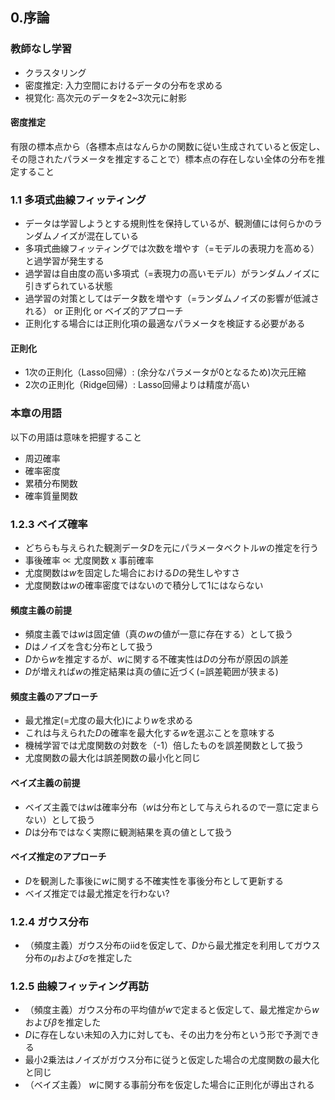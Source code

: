 ## 0.序論
### 教師なし学習
* クラスタリング
* 密度推定: 入力空間におけるデータの分布を求める
* 視覚化: 高次元のデータを2~3次元に射影

#### 密度推定
有限の標本点から（各標本点はなんらかの関数に従い生成されていると仮定し、その隠されたパラメータを推定することで）標本点の存在しない全体の分布を推定すること

### 1.1 多項式曲線フィッティング
* データは学習しようとする規則性を保持しているが、観測値には何らかのランダムノイズが混在している
* 多項式曲線フィッティングでは次数を増やす（=モデルの表現力を高める）と過学習が発生する
* 過学習は自由度の高い多項式（=表現力の高いモデル）がランダムノイズに引きずられている状態
* 過学習の対策としてはデータ数を増やす（=ランダムノイズの影響が低減される） or 正則化 or ベイズ的アプローチ
* 正則化する場合には正則化項の最適なパラメータを検証する必要がある

#### 正則化
* 1次の正則化（Lasso回帰）: (余分なパラメータが0となるため)次元圧縮
* 2次の正則化（Ridge回帰）: Lasso回帰よりは精度が高い

### 本章の用語
以下の用語は意味を把握すること
* 周辺確率
* 確率密度
* 累積分布関数
* 確率質量関数

### 1.2.3 ベイズ確率
* どちらも与えられた観測データ*D*を元にパラメータベクトル*w*の推定を行う
* 事後確率 ∝ 尤度関数 x 事前確率
* 尤度関数は*w*を固定した場合における*D*の発生しやすさ
* 尤度関数は*w*の確率密度ではないので積分して1にはならない

#### 頻度主義の前提
* 頻度主義では*w*は固定値（真の*w*の値が一意に存在する）として扱う
* *D*はノイズを含む分布として扱う
* *D*から*w*を推定するが、*w*に関する不確実性は*D*の分布が原因の誤差
* *D*が増えれば*w*の推定結果は真の値に近づく(=誤差範囲が狭まる)

#### 頻度主義のアプローチ
* 最尤推定(=尤度の最大化)により*w*を求める
* これは与えられた*D*の確率を最大化する*w*を選ぶことを意味する
* 機械学習では尤度関数の対数を（-1）倍したものを誤差関数として扱う
* 尤度関数の最大化は誤差関数の最小化と同じ

#### ベイズ主義の前提
* ベイズ主義では*w*は確率分布（*w*は分布として与えられるので一意に定まらない）として扱う
* *D*は分布ではなく実際に観測結果を真の値として扱う

#### ベイズ推定のアプローチ
* *D*を観測した事後に*w*に関する不確実性を事後分布として更新する
* ベイズ推定では最尤推定を行わない?

### 1.2.4 ガウス分布
* （頻度主義）ガウス分布のiidを仮定して、*D*から最尤推定を利用してガウス分布の*μ*および*σ*を推定した

### 1.2.5 曲線フィッティング再訪
* （頻度主義）ガウス分布の平均値が*w*で定まると仮定して、最尤推定から*w*および*β*を推定した
* *D*に存在しない未知の入力に対しても、その出力を分布という形で予測できる
* 最小2乗法はノイズがガウス分布に従うと仮定した場合の尤度関数の最大化と同じ
* （ベイズ主義） *w*に関する事前分布を仮定した場合に正則化が導出される




